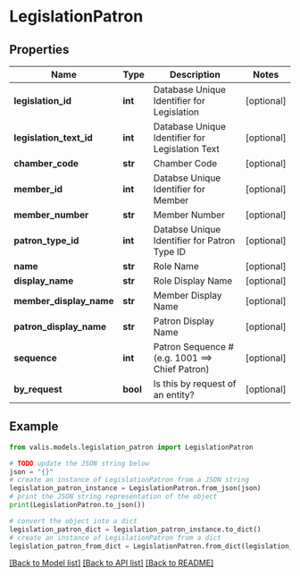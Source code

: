 # LegislationPatron


## Properties

Name | Type | Description | Notes
------------ | ------------- | ------------- | -------------
**legislation_id** | **int** | Database Unique Identifier for Legislation | [optional] 
**legislation_text_id** | **int** | Database Unique Identifier for Legislation Text | [optional] 
**chamber_code** | **str** | Chamber Code | [optional] 
**member_id** | **int** | Databse Unique Identifier for Member | [optional] 
**member_number** | **str** | Member Number | [optional] 
**patron_type_id** | **int** | Databse Unique Identifier for Patron Type ID | [optional] 
**name** | **str** | Role Name | [optional] 
**display_name** | **str** | Role Display Name | [optional] 
**member_display_name** | **str** | Member Display Name | [optional] 
**patron_display_name** | **str** | Patron Display Name | [optional] 
**sequence** | **int** | Patron Sequence # (e.g. 1001 &#x3D;&#x3D;&gt; Chief Patron) | [optional] 
**by_request** | **bool** | Is this by request of an entity? | [optional] 

## Example

```python
from valis.models.legislation_patron import LegislationPatron

# TODO update the JSON string below
json = "{}"
# create an instance of LegislationPatron from a JSON string
legislation_patron_instance = LegislationPatron.from_json(json)
# print the JSON string representation of the object
print(LegislationPatron.to_json())

# convert the object into a dict
legislation_patron_dict = legislation_patron_instance.to_dict()
# create an instance of LegislationPatron from a dict
legislation_patron_from_dict = LegislationPatron.from_dict(legislation_patron_dict)
```
[[Back to Model list]](../README.md#documentation-for-models) [[Back to API list]](../README.md#documentation-for-api-endpoints) [[Back to README]](../README.md)


